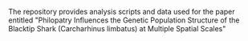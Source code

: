 The repository provides analysis scripts and data used for the paper entitled "Philopatry Influences the Genetic Population Structure of the Blacktip Shark (Carcharhinus limbatus) at Multiple Spatial Scales"
